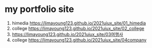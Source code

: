# my portfolio site
1. himedia https://limayoung123.github.io/2021uiux_site/01_himedia
1. college https://limayoung123.github.io/2021uiux_site/02_college 
1. https://limayoung123.github.io/2021uiux_site/03여행사 
3. college https://limayoung123.github.io/2021uiux_site/04company
